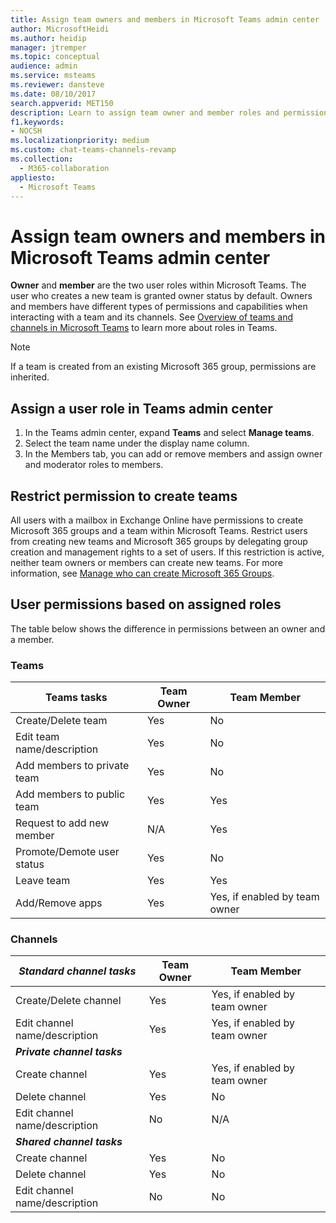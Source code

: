 ```yaml
---
title: Assign team owners and members in Microsoft Teams admin center
author: MicrosoftHeidi
ms.author: heidip
manager: jtremper
ms.topic: conceptual
audience: admin
ms.service: msteams
ms.reviewer: dansteve
ms.date: 08/10/2017
search.appverid: MET150
description: Learn to assign team owner and member roles and permissions in Microsoft Teams including permissions to create teams.
f1.keywords:
- NOCSH
ms.localizationpriority: medium
ms.custom: chat-teams-channels-revamp
ms.collection: 
  - M365-collaboration
appliesto: 
  - Microsoft Teams
---
```

# Assign team owners and members in Microsoft Teams admin center

**Owner** and **member** are the two user roles within Microsoft Teams. The user who creates a new team is granted owner status by default. Owners and members have different types of permissions and capabilities when interacting with a team and its channels. See [Overview of teams and channels in Microsoft Teams](teams-channels-overview.md) to learn more about roles in Teams.

> [!NOTE]
> If a team is created from an existing Microsoft 365 group, permissions are inherited.

## Assign a user role in Teams admin center

1. In the Teams admin center, expand **Teams** and select **Manage teams**.
2. Select the team name under the display name column.
3. In the Members tab, you can add or remove members and assign owner and moderator roles to members.

## Restrict permission to create teams

All users with a mailbox in Exchange Online have permissions to create Microsoft 365 groups and a team within Microsoft Teams. Restrict users from creating new teams and Microsoft 365 groups by delegating group creation and management rights to a set of users. If this restriction is active, neither team owners or members can create new teams. For more information, see [Manage who can create Microsoft 365 Groups](https://support.office.com/article/manage-who-can-create-office-365-groups-4c46c8cb-17d0-44b5-9776-005fced8e618).

## User permissions based on assigned roles

The table below shows the difference in permissions between an owner and a member.

### Teams

|Teams tasks| Team Owner | Team Member |
|---------|---------|---------|
|Create/Delete team  |    Yes     |     No    |
|Edit team name/description   |     Yes    |     No     |
|Add members to private team    |     Yes    |  No |
|Add members to public team    |     Yes    |     Yes   |
|Request to add new member   |     N/A    |    Yes   |
|Promote/Demote user status | Yes | No |
|Leave team  |    Yes     |     Yes    |
|Add/Remove apps   |     Yes    |     Yes, if enabled by team owner     |

### Channels

|***Standard channel tasks*** | **Team Owner** | **Team Member**|
|----|----|----|
|Create/Delete channel  |     Yes    |    Yes, if enabled by team owner      |
|Edit channel name/description    |    Yes     |     Yes, if enabled by team owner    |
|***Private channel tasks***|
|Create channel    |    Yes     |    Yes, if enabled by team owner      |
|Delete channel    |    Yes     |    No     |
|Edit channel name/description |     No    |    N/A     |
|***Shared channel tasks***
|Create channel    |    Yes     |     No    |
|Delete channel | Yes | No |
|Edit channel name/description    |    No     |     No    |

